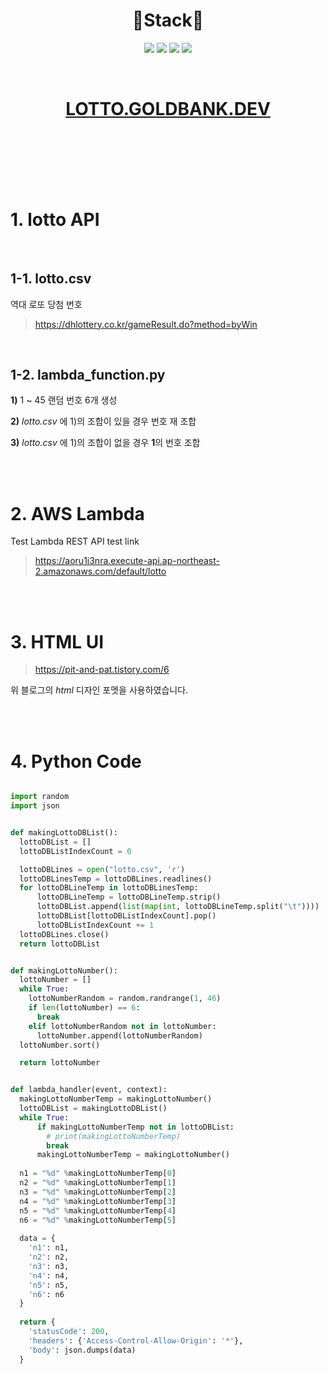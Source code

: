 <h1 align="center"> 🔨Stack🔨 </h1>

<p align="center">
  <a><img src="https://img.shields.io/badge/Python-3776AB?style=flat-square&logo=python&logoColor=white"/></a>
  <a><img src="https://img.shields.io/badge/Javascript-F7DF1E?style=flat-square&logo=javascript&logoColor=white"/></a>
  <a><img src="https://img.shields.io/badge/HTML-E34F26?style=flat-square&logo=html5&logoColor=white"/></a>
  <a><img src="https://img.shields.io/badge/AWS-232F3E?style=flat-square&logo=AmazonAWS&logoColor=white"/></a>
</p>
</br>
<h1 align="center"> 
  <a href="https://lotto.goldbank.dev" target="blank">LOTTO.GOLDBANK.DEV</a>
</h1>

</br></br></br></br></br>

# 1. lotto API

</br>

## 1-1. lotto.csv
역대 로또 당첨 번호

> https://dhlottery.co.kr/gameResult.do?method=byWin

</br>

## 1-2. lambda_function.py

**1)** 1 ~ 45 랜덤 번호 6개 생성

**2)** *lotto.csv* 에 1)의 조합이 있을 경우 번호 재 조합

**3)** *lotto.csv* 에 1)의 조합이 없을 경우 **1**의 번호 조합 

</br></br>

# 2. AWS Lambda

Test Lambda REST API test link

> https://aoru1i3nra.execute-api.ap-northeast-2.amazonaws.com/default/lotto

</br></br>

# 3. HTML UI

> https://pit-and-pat.tistory.com/6

위 블로그의 *html* 디자인 포멧을 사용하였습니다.

</br></br>

# 4. Python Code
```python

import random
import json


def makingLottoDBList():
  lottoDBList = []
  lottoDBListIndexCount = 0

  lottoDBLines = open("lotto.csv", 'r')
  lottoDBLinesTemp = lottoDBLines.readlines()
  for lottoDBLineTemp in lottoDBLinesTemp:
      lottoDBLineTemp = lottoDBLineTemp.strip()
      lottoDBList.append(list(map(int, lottoDBLineTemp.split("\t"))))
      lottoDBList[lottoDBListIndexCount].pop()
      lottoDBListIndexCount += 1
  lottoDBLines.close()
  return lottoDBList


def makingLottoNumber():
  lottoNumber = []
  while True:
    lottoNumberRandom = random.randrange(1, 46)
    if len(lottoNumber) == 6: 
      break
    elif lottoNumberRandom not in lottoNumber: 
      lottoNumber.append(lottoNumberRandom)
  lottoNumber.sort()

  return lottoNumber


def lambda_handler(event, context):
  makingLottoNumberTemp = makingLottoNumber()
  lottoDBList = makingLottoDBList()
  while True:
      if makingLottoNumberTemp not in lottoDBList:
        # print(makingLottoNumberTemp)
        break
      makingLottoNumberTemp = makingLottoNumber()
      
  n1 = "%d" %makingLottoNumberTemp[0]
  n2 = "%d" %makingLottoNumberTemp[1]
  n3 = "%d" %makingLottoNumberTemp[2]
  n4 = "%d" %makingLottoNumberTemp[3]
  n5 = "%d" %makingLottoNumberTemp[4]
  n6 = "%d" %makingLottoNumberTemp[5]
  
  data = {
    'n1': n1,
    'n2': n2,
    'n3': n3,
    'n4': n4,
    'n5': n5,
    'n6': n6
  }
  
  return {
    'statusCode': 200,
    'headers': {'Access-Control-Allow-Origin': '*'},
    'body': json.dumps(data)
  }

```
